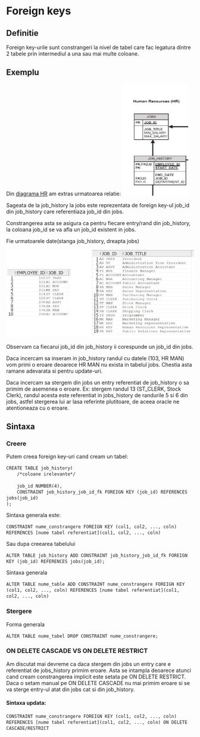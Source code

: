 # Foreign keys

## Definitie

Foreign key-urile sunt constrangeri la nivel de tabel care fac legatura dintre 2 tabele prin intermediul a una sau mai multe coloane.

## Exemplu

Din [diagrama HR](https://github.com/PVDoriginal/TutoriatBD2025/blob/Sapt-1/Diagrama%20HR/diagrama_HR.pdf) am extras urmatoarea relatie:
![job_history->job relationship](jobs_jobs_history_relationship.png)

Sageata de la job_history la jobs este reprezentata de foreign key-ul job_id din job_history care referentiaza job_id din jobs.

Constrangerea asta se asigura ca pentru fiecare entry/rand din job_history, la coloana job_id se va afla un job_id existent in jobs.

Fie urmatoarele date(stanga job_history, dreapta jobs)

![job_history -> jobs data representation](job_history_rel_rep.png)



Observam ca fiecarui job_id din job_history ii corespunde un job_id din jobs.

Daca incercam sa inseram in job_history randul cu datele (103, HR MAN) vom primi o eroare deoarece HR MAN nu exista in tabelul jobs. Chestia asta ramane adevarata si pentru update-uri.

Daca incercam sa stergem din jobs un entry referentiat de job_history o sa primim de asemenea o eroare. Ex: stergem randul 13 (ST_CLERK, Stock Clerk), randul acesta este referentiat in jobs_history de randurile 5 si 6 din jobs, astfel stergerea lui ar lasa referinte plutitoare, de aceea oracle ne atentioneaza cu o eroare.

## Sintaxa

### Creere

Putem creea foreign key-uri cand cream un tabel:

```
CREATE TABLE job_history(
    /*coloane irelevante*/

    job_id NUMBER(4),
    CONSTRAINT job_history_job_id_fk FOREIGN KEY (job_id) REFERENCES jobs(job_id)
);
```

Sintaxa generala este:

```
CONSTRAINT nume_constrangere FOREIGN KEY (col1, col2, ..., coln) REFERENCES [nume tabel referentiat](col1, col2, ..., coln)
```

Sau dupa creearea tabelului

```
ALTER TABLE job_history ADD CONSTRAINT job_history_job_id_fk FOREIGN KEY (job_id) REFERENCES jobs(job_id);
```

Sintaxa generala
```
ALTER TABLE nume_table ADD CONSTRAINT nume_constrangere FOREIGN KEY (col1, col2, ..., coln) REFERENCES [nume tabel referentiat](col1, col2, ..., coln)
```

### Stergere
Forma generala
```
ALTER TABLE nume_tabel DROP CONSTRAINT nume_constrangere;
```

### ON DELETE CASCADE VS ON DELETE RESTRICT

Am discutat mai devreme ca daca stergem din jobs un entry care e referentiat de jobs_history primim eroare. Asta se intampla deoarece atunci cand cream constrangerea implicit este setata pe ON DELETE RESTRICT. Daca o setam manual pe ON DELETE CASCADE nu mai primim eroare si se va sterge entry-ul atat din jobs cat si din job_history.

#### Sintaxa updata:

```
CONSTRAINT nume_constrangere FOREIGN KEY (col1, col2, ..., coln) REFERENCES [nume tabel referentiat](col1, col2, ..., coln) ON DELETE CASCADE/RESTRICT
```